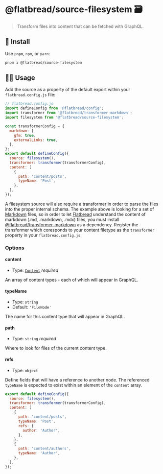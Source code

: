 # @flatbread/source-filesystem 🗃

> Transform files into content that can be fetched with GraphQL.

## 💾 Install

Use `pnpm`, `npm`, or `yarn`:

```bash
pnpm i @flatbread/source-filesystem
```

## 👩‍🍳 Usage

Add the source as a property of the default export within your `flatbread.config.js` file:

```js
// flatbread.config.js
import defineConfig from '@flatbread/config';
import transformer from '@flatbread/transformer-markdown';
import filesystem from '@flatbread/source-filesystem';

const transformerConfig = {
  markdown: {
    gfm: true,
    externalLinks: true,
  },
};
export default defineConfig({
  source: filesystem(),
  transformer: transformer(transformerConfig),
  content: [
    {
      path: 'content/posts',
      typeName: 'Post',
    },
  ],
});
```

A filesystem source will also require a transformer in order to parse the files into the proper internal schema. The example above is looking for a set of [Markdown](https://en.wikipedia.org/wiki/Markdown) files, so in order to let [Flatbread](https://github.com/tonyketcham/flatbread) understand the content of markdown (.md, .markdown, .mdx) files, you must install [@flatbread/transformer-markdown](https://www.npmjs.com/package/@flatbread/transformer-markdown) as a dependency. Register the transformer which coresponds to your content filetype as the `transformer` property in your `flatbread.config.js`.

### Options

#### content

- Type: [`Content`](https://github.com/tonyketcham/flatbread/blob/main/packages/core/src/types.ts) _required_

An array of content types - each of which will appear in GraphQL.

#### typeName

- Type: `string`
- Default: `'FileNode'`

The name for this content type that will appear in GraphQL.

#### path

- Type: `string` _required_

Where to look for files of the current content type.

#### refs

- Type: `object`

Define fields that will have a reference to another node. The referenced `typeName` is expected to exist within an element of the `content` array.

```js
export default defineConfig({
  source: filesystem(),
  transformer: transformer(transformerConfig),
  content: [
    {
      path: 'content/posts',
      typeName: 'Post',
      refs: {
        author: 'Author',
      },
    },
    {
      path: 'content/authors',
      typeName: 'Author',
    },
  ],
});
```
